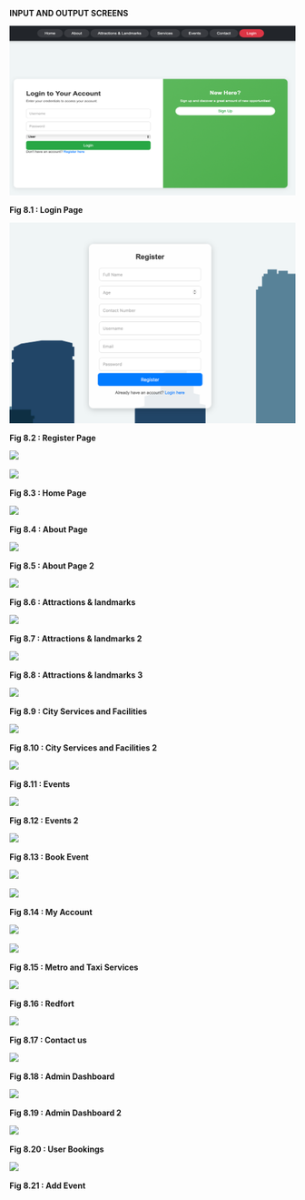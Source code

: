 **INPUT AND OUTPUT SCREENS**

![](/screenshot/image_1.png)

**Fig 8.1 : Login Page**

![](/screenshot/image_2.png)

**Fig 8.2 : Register Page**

![](/images/image_3.png)

![](/images/image_4.png)

**Fig 8.3 : Home Page**

![](/images/image_5.png)

**Fig 8.4 : About Page**

![](/images/image_6.png)

**Fig 8.5 : About Page 2**

![](/images/image_7.png)

**Fig 8.6 : Attractions & landmarks**

![](/images/image_8.png)

**Fig 8.7 : Attractions & landmarks 2**

![](/images/image_9.png)

**Fig 8.8 : Attractions & landmarks 3**

![](/images/image_10.png)

**Fig 8.9 : City Services and Facilities**

![](/images/image_11.png)

**Fig 8.10 : City Services and Facilities 2**

![](/images/image_12.png)

**Fig 8.11 : Events**

![](/images/image_13.png)

**Fig 8.12 : Events 2**

![](/images/image_14.png)

**Fig 8.13 : Book Event**

![](/images/image_15.png)

![](/images/image_16.png)

**Fig 8.14 : My Account**

![](/images/image_17.png)

![](/images/image_18.png)

**Fig 8.15 : Metro and Taxi Services**

![](/images/image_19.png)

**Fig 8.16 : Redfort**

![](/images/image_20.png)

**Fig 8.17 : Contact us**

![](/images/image_21.png)

**Fig 8.18 : Admin Dashboard**

![](/images/image_22.png)

**Fig 8.19 : Admin Dashboard 2**

![](/images/image_23.png)

**Fig 8.20 : User Bookings**

![](/images/image_24.png)

**Fig 8.21 : Add Event**
